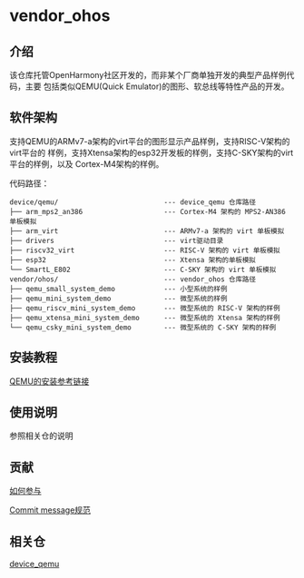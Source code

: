 # vendor_ohos

## 介绍

该仓库托管OpenHarmony社区开发的，而非某个厂商单独开发的典型产品样例代码，主要
包括类似QEMU(Quick Emulator)的图形、软总线等特性产品的开发。

## 软件架构

支持QEMU的ARMv7-a架构的virt平台的图形显示产品样例，支持RISC-V架构的virt平台的
样例，支持Xtensa架构的esp32开发板的样例，支持C-SKY架构的virt平台的样例，以及
Cortex-M4架构的样例。

代码路径：

```
device/qemu/                          --- device_qemu 仓库路径
├── arm_mps2_an386                    --- Cortex-M4 架构的 MPS2-AN386 单板模拟
├── arm_virt                          --- ARMv7-a 架构的 virt 单板模拟
├── drivers                           --- virt驱动目录
├── riscv32_virt                      --- RISC-V 架构的 virt 单板模拟
├── esp32                             --- Xtensa 架构的单板模拟
└── SmartL_E802                       --- C-SKY 架构的 virt 单板模拟
vendor/ohos/                          --- vendor_ohos 仓库路径
├── qemu_small_system_demo            --- 小型系统的样例
├── qemu_mini_system_demo             --- 微型系统的样例
├── qemu_riscv_mini_system_demo       --- 微型系统的 RISC-V 架构的样例
├── qemu_xtensa_mini_system_demo      --- 微型系统的 Xtensa 架构的样例
└── qemu_csky_mini_system_demo        --- 微型系统的 C-SKY 架构的样例
```

## 安装教程

[QEMU的安装参考链接](https://gitee.com/openharmony/device_qemu#qemu%E5%AE%89%E8%A3%85)

## 使用说明

参照相关仓的说明

## 贡献

[如何参与](https://gitee.com/openharmony/docs/blob/HEAD/zh-cn/contribute/%E5%8F%82%E4%B8%8E%E8%B4%A1%E7%8C%AE.md)

[Commit message规范](https://gitee.com/openharmony/device_qemu/wikis/Commit%20message%E8%A7%84%E8%8C%83?sort_id=4042860)

## 相关仓

[device\_qemu](https://gitee.com/openharmony/device_qemu/blob/HEAD/README_zh.md)

